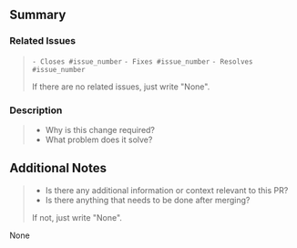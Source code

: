 ## Summary

### Related Issues

> `- Closes #issue_number`
> `- Fixes #issue_number`
> `- Resolves #issue_number`
> 
> If there are no related issues, just write "None".

### Description

> - Why is this change required?
> - What problem does it solve?

## Additional Notes

> - Is there any additional information or context relevant to this PR?
> - Is there anything that needs to be done after merging?
>
> If not, just write "None".

None